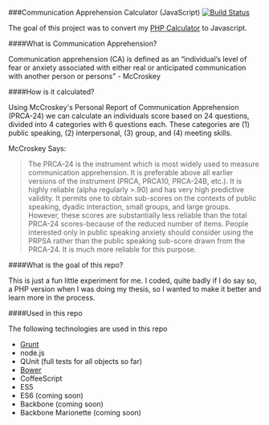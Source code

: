 ###Communication Apprehension Calculator (JavaScript) [![Build Status](https://travis-ci.org/vernak2539/js-com-app-calulator.png?branch=master)](https://travis-ci.org/vernak2539/js-com-app-calulator)

The goal of this project was to convert my [PHP Calculator](https://github.com/vernak2539/PHP-Communication-Apprehension-Calculator) to Javascript.

####What is Communication Apprehension?

Communication apprehension (CA) is defined as an “individual’s level of fear or anxiety associated with either real or anticipated communication with another person or persons” - McCroskey


####How is it calculated?

Using McCroskey's Personal Report of Communication Apprehension (PRCA-24) we can calculate an individuals score based on 24 questions, divided into 4 categories with 6 questions each. These categories are (1) public speaking, (2) interpersonal, (3) group, and (4) meeting skills.

McCroskey Says: 

> The PRCA-24 is the instrument which is most widely used to measure communication apprehension. It is preferable above all earlier versions of the instrument (PRCA, PRCA10, PRCA-24B, etc.). It is highly reliable (alpha regularly >.90) and has very high predictive validity. It permits one to obtain sub-scores on the contexts of public speaking, dyadic interaction, small groups, and large groups. However, these scores are substantially less reliable than the total PRCA-24 scores-because of the reduced number of items. People interested only in public speaking anxiety should consider using the PRPSA rather than the public speaking sub-score drawn from the PRCA-24. It is much more reliable for this purpose.

####What is the goal of this repo?

This is just a fun little experiment for me. I coded, quite badly if I do say so, a PHP version when I was doing my thesis, so I wanted to make it better and learn more in the process.

####Used in this repo

The following technologies are used in this repo

* [Grunt](http://gruntjs.com)
* node.js
* QUnit (full tests for all objects so far)
* [Bower](http://bower.io/) 
* CoffeeScript
* ES5
* ES6 (coming soon)
* Backbone (coming soon)
* Backbone Marionette (coming soon)

 
